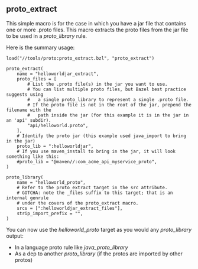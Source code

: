 ## proto_extract

This simple macro is for the case in which you have a jar file that contains one or more .proto files.
This macro extracts the proto files from the jar file to be used in a *proto_library* rule.

Here is the summary usage:

```starlark
load("//tools/proto:proto_extract.bzl", "proto_extract")

proto_extract(
    name = "helloworldjar_extract",
    proto_files = [
        # List the .proto file(s) in the jar you want to use.
        # You can list multiple proto files, but Bazel best practice suggests using
        #   a single proto_library to represent a single .proto file.
        # If the proto file is not in the root of the jar, prepend the filename with the
        #   path inside the jar (for this example it is in the jar in an 'api' subdir).
        "api/helloworld.proto",
    ],
    # Identify the proto jar (this example used java_import to bring in the jar)
    proto_lib = ":helloworldjar",
    # If you use maven_install to bring in the jar, it will look something like this:
    #proto_lib = "@maven//:com_acme_api_myservice_proto",
)

proto_library(
    name = "helloworld_proto",
    # Refer to the proto_extract target in the src attribute.
    # GOTCHA: note the _files suffix to this target; that is an internal genrule
    # under the covers of the proto_extract macro.
    srcs = [":helloworldjar_extract_files"],
    strip_import_prefix = "",
)
```

You can now use the *helloworld_proto* target as you would any *proto_library* output:
- In a language proto rule like *java_proto_library*
- As a dep to another *proto_library* (if the protos are imported by other protos)
